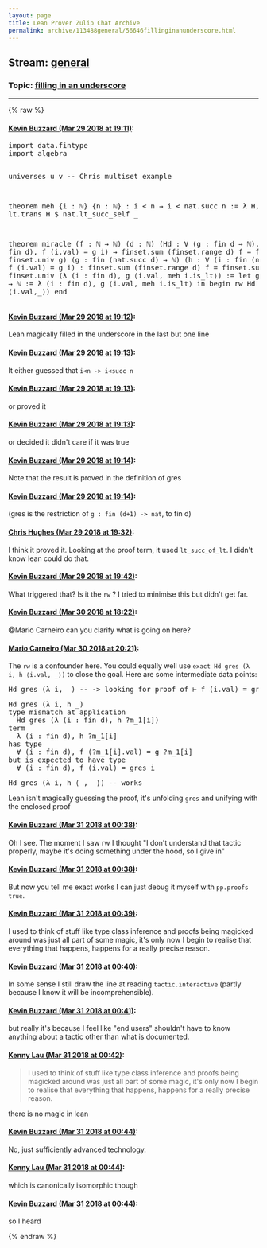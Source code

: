 ```yaml
---
layout: page
title: Lean Prover Zulip Chat Archive 
permalink: archive/113488general/56646fillinginanunderscore.html
---
```


## Stream: [general](index.html)
### Topic: [filling in an underscore](56646fillinginanunderscore.html)

---


{% raw %}
#### [ Kevin Buzzard (Mar 29 2018 at 19:11)](https://leanprover.zulipchat.com/#narrow/stream/113488-general/topic/filling%20in%20an%20underscore/near/124374909):
<div class="codehilite"><pre><span></span>import data.fintype
import algebra

universes u v
-- Chris multiset example

theorem meh {i : ℕ} {n : ℕ} : i &lt; n → i &lt; nat.succ n := λ H, lt.trans H $ nat.lt_succ_self _

theorem miracle (f : ℕ → ℕ)
(d : ℕ)
(Hd :
  ∀ (g : fin d → ℕ),
    (∀ (i : fin d), f (i.val) = g i) →
      finset.sum (finset.range d) f = finset.sum finset.univ g)
(g : fin (nat.succ d) → ℕ)
(h : ∀ (i : fin (nat.succ d)), f (i.val) = g i)
: finset.sum (finset.range d) f = finset.sum finset.univ (λ (i : fin d), g ⟨i.val, meh i.is_lt⟩)
:=
let gres : fin d → ℕ := λ (i : fin d), g ⟨i.val, meh i.is_lt⟩ in
begin
rw Hd gres (λ i, h ⟨i.val,_⟩)
end
</pre></div>

#### [ Kevin Buzzard (Mar 29 2018 at 19:12)](https://leanprover.zulipchat.com/#narrow/stream/113488-general/topic/filling%20in%20an%20underscore/near/124374951):
<p>Lean magically filled in the underscore in the last but one line</p>

#### [ Kevin Buzzard (Mar 29 2018 at 19:13)](https://leanprover.zulipchat.com/#narrow/stream/113488-general/topic/filling%20in%20an%20underscore/near/124374971):
<p>It either guessed that <code>i&lt;n -&gt; i&lt;succ n</code></p>

#### [ Kevin Buzzard (Mar 29 2018 at 19:13)](https://leanprover.zulipchat.com/#narrow/stream/113488-general/topic/filling%20in%20an%20underscore/near/124374972):
<p>or proved it</p>

#### [ Kevin Buzzard (Mar 29 2018 at 19:13)](https://leanprover.zulipchat.com/#narrow/stream/113488-general/topic/filling%20in%20an%20underscore/near/124374973):
<p>or decided it didn't care if it was true</p>

#### [ Kevin Buzzard (Mar 29 2018 at 19:14)](https://leanprover.zulipchat.com/#narrow/stream/113488-general/topic/filling%20in%20an%20underscore/near/124374979):
<p>Note that the result is proved in the definition of gres</p>

#### [ Kevin Buzzard (Mar 29 2018 at 19:14)](https://leanprover.zulipchat.com/#narrow/stream/113488-general/topic/filling%20in%20an%20underscore/near/124375018):
<p>(gres is the restriction of <code>g : fin (d+1) -&gt; nat</code>, to fin d)</p>

#### [ Chris Hughes (Mar 29 2018 at 19:32)](https://leanprover.zulipchat.com/#narrow/stream/113488-general/topic/filling%20in%20an%20underscore/near/124375687):
<p>I think it proved it. Looking at the proof term, it used <code>lt_succ_of_lt</code>. I didn't know lean could do that.</p>

#### [ Kevin Buzzard (Mar 29 2018 at 19:42)](https://leanprover.zulipchat.com/#narrow/stream/113488-general/topic/filling%20in%20an%20underscore/near/124376073):
<p>What triggered that? Is it the <code>rw</code> ? I tried to minimise this but didn't get far.</p>

#### [ Kevin Buzzard (Mar 30 2018 at 18:22)](https://leanprover.zulipchat.com/#narrow/stream/113488-general/topic/filling%20in%20an%20underscore/near/124418473):
<p><span class="user-mention" data-user-id="110049">@Mario Carneiro</span> can you clarify what is going on here?</p>

#### [ Mario Carneiro (Mar 30 2018 at 20:21)](https://leanprover.zulipchat.com/#narrow/stream/113488-general/topic/filling%20in%20an%20underscore/near/124423248):
<p>The <code>rw</code> is a confounder here. You could equally well use <code>exact Hd gres (λ i, h ⟨i.val, _⟩)</code> to close the goal. Here are some intermediate data points:</p>
<div class="codehilite"><pre><span></span>Hd gres (λ i, _) -- -&gt; looking for proof of ⊢ f (i.val) = gres i
</pre></div>


<div class="codehilite"><pre><span></span>Hd gres (λ i, h _)
type mismatch at application
  Hd gres (λ (i : fin d), h ?m_1[i])
term
  λ (i : fin d), h ?m_1[i]
has type
  ∀ (i : fin d), f (?m_1[i].val) = g ?m_1[i]
but is expected to have type
  ∀ (i : fin d), f (i.val) = gres i
</pre></div>


<div class="codehilite"><pre><span></span>Hd gres (λ i, h ⟨_, _⟩) -- works
</pre></div>


<p>Lean isn't magically guessing the proof, it's unfolding <code>gres</code> and unifying with the enclosed proof</p>

#### [ Kevin Buzzard (Mar 31 2018 at 00:38)](https://leanprover.zulipchat.com/#narrow/stream/113488-general/topic/filling%20in%20an%20underscore/near/124433011):
<p>Oh I see. The moment I saw rw I thought "I don't understand that tactic properly, maybe it's doing something under the hood,  so I give in"</p>

#### [ Kevin Buzzard (Mar 31 2018 at 00:38)](https://leanprover.zulipchat.com/#narrow/stream/113488-general/topic/filling%20in%20an%20underscore/near/124433012):
<p>But now you tell me exact works I can just debug it myself with <code>pp.proofs true</code>.</p>

#### [ Kevin Buzzard (Mar 31 2018 at 00:39)](https://leanprover.zulipchat.com/#narrow/stream/113488-general/topic/filling%20in%20an%20underscore/near/124433025):
<p>I used to think of stuff like type class inference and proofs being magicked around was just all part of some magic, it's only now I begin to realise that everything that happens, happens for a really precise reason.</p>

#### [ Kevin Buzzard (Mar 31 2018 at 00:40)](https://leanprover.zulipchat.com/#narrow/stream/113488-general/topic/filling%20in%20an%20underscore/near/124433076):
<p>In some sense I still draw the line at reading <code>tactic.interactive</code> (partly because I know it will be incomprehensible).</p>

#### [ Kevin Buzzard (Mar 31 2018 at 00:41)](https://leanprover.zulipchat.com/#narrow/stream/113488-general/topic/filling%20in%20an%20underscore/near/124433093):
<p>but really it's because I feel like "end users" shouldn't have to know anything about a tactic other than what is documented.</p>

#### [ Kenny Lau (Mar 31 2018 at 00:42)](https://leanprover.zulipchat.com/#narrow/stream/113488-general/topic/filling%20in%20an%20underscore/near/124433142):
<blockquote>
<p>I used to think of stuff like type class inference and proofs being magicked around was just all part of some magic, it's only now I begin to realise that everything that happens, happens for a really precise reason.</p>
</blockquote>
<p>there is no magic in lean</p>

#### [ Kevin Buzzard (Mar 31 2018 at 00:44)](https://leanprover.zulipchat.com/#narrow/stream/113488-general/topic/filling%20in%20an%20underscore/near/124433202):
<p>No, just sufficiently advanced technology.</p>

#### [ Kenny Lau (Mar 31 2018 at 00:44)](https://leanprover.zulipchat.com/#narrow/stream/113488-general/topic/filling%20in%20an%20underscore/near/124433205):
<p>which is canonically isomorphic though</p>

#### [ Kevin Buzzard (Mar 31 2018 at 00:44)](https://leanprover.zulipchat.com/#narrow/stream/113488-general/topic/filling%20in%20an%20underscore/near/124433208):
<p>so I heard</p>


{% endraw %}
